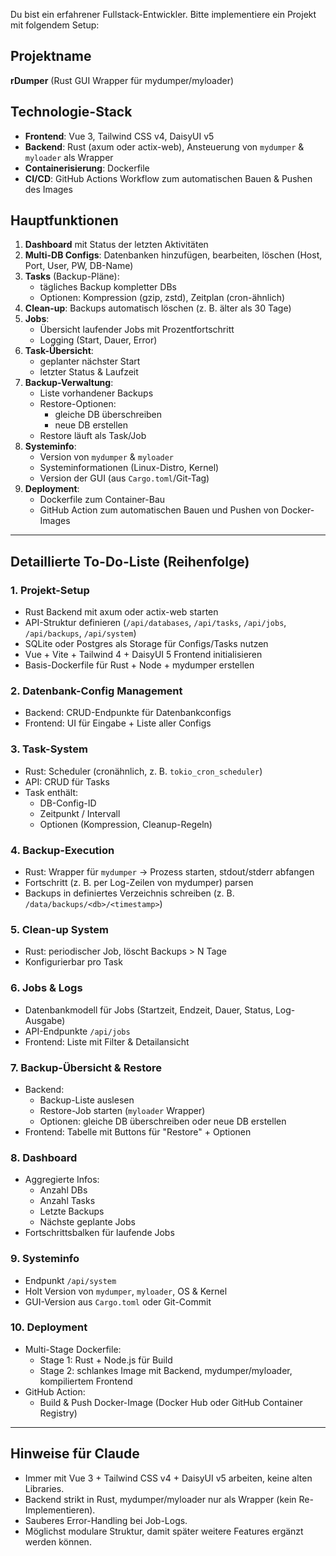 Du bist ein erfahrener Fullstack-Entwickler. Bitte implementiere ein Projekt mit folgendem Setup:

## Projektname
**rDumper** (Rust GUI Wrapper für mydumper/myloader)

## Technologie-Stack
- **Frontend**: Vue 3, Tailwind CSS v4, DaisyUI v5
- **Backend**: Rust (axum oder actix-web), Ansteuerung von `mydumper` & `myloader` als Wrapper
- **Containerisierung**: Dockerfile
- **CI/CD**: GitHub Actions Workflow zum automatischen Bauen & Pushen des Images

## Hauptfunktionen
1. **Dashboard** mit Status der letzten Aktivitäten
2. **Multi-DB Configs**: Datenbanken hinzufügen, bearbeiten, löschen (Host, Port, User, PW, DB-Name)
3. **Tasks** (Backup-Pläne):
    - tägliches Backup kompletter DBs
    - Optionen: Kompression (gzip, zstd), Zeitplan (cron-ähnlich)
4. **Clean-up**: Backups automatisch löschen (z. B. älter als 30 Tage)
5. **Jobs**:
    - Übersicht laufender Jobs mit Prozentfortschritt
    - Logging (Start, Dauer, Error)
6. **Task-Übersicht**:
    - geplanter nächster Start
    - letzter Status & Laufzeit
7. **Backup-Verwaltung**:
    - Liste vorhandener Backups
    - Restore-Optionen:
        - gleiche DB überschreiben
        - neue DB erstellen
    - Restore läuft als Task/Job
8. **Systeminfo**:
    - Version von `mydumper` & `myloader`
    - Systeminformationen (Linux-Distro, Kernel)
    - Version der GUI (aus `Cargo.toml`/Git-Tag)
9. **Deployment**:
    - Dockerfile zum Container-Bau
    - GitHub Action zum automatischen Bauen und Pushen von Docker-Images

---

## Detaillierte To-Do-Liste (Reihenfolge)

### 1. Projekt-Setup
- Rust Backend mit axum oder actix-web starten
- API-Struktur definieren (`/api/databases`, `/api/tasks`, `/api/jobs`, `/api/backups`, `/api/system`)
- SQLite oder Postgres als Storage für Configs/Tasks nutzen
- Vue + Vite + Tailwind 4 + DaisyUI 5 Frontend initialisieren
- Basis-Dockerfile für Rust + Node + mydumper erstellen

### 2. Datenbank-Config Management
- Backend: CRUD-Endpunkte für Datenbankconfigs
- Frontend: UI für Eingabe + Liste aller Configs

### 3. Task-System
- Rust: Scheduler (cronähnlich, z. B. `tokio_cron_scheduler`)
- API: CRUD für Tasks
- Task enthält:
    - DB-Config-ID
    - Zeitpunkt / Intervall
    - Optionen (Kompression, Cleanup-Regeln)

### 4. Backup-Execution
- Rust: Wrapper für `mydumper` → Prozess starten, stdout/stderr abfangen
- Fortschritt (z. B. per Log-Zeilen von mydumper) parsen
- Backups in definiertes Verzeichnis schreiben (z. B. `/data/backups/<db>/<timestamp>`)

### 5. Clean-up System
- Rust: periodischer Job, löscht Backups > N Tage
- Konfigurierbar pro Task

### 6. Jobs & Logs
- Datenbankmodell für Jobs (Startzeit, Endzeit, Dauer, Status, Log-Ausgabe)
- API-Endpunkte `/api/jobs`
- Frontend: Liste mit Filter & Detailansicht

### 7. Backup-Übersicht & Restore
- Backend:
    - Backup-Liste auslesen
    - Restore-Job starten (`myloader` Wrapper)
    - Optionen: gleiche DB überschreiben oder neue DB erstellen
- Frontend: Tabelle mit Buttons für "Restore" + Optionen

### 8. Dashboard
- Aggregierte Infos:
    - Anzahl DBs
    - Anzahl Tasks
    - Letzte Backups
    - Nächste geplante Jobs
- Fortschrittsbalken für laufende Jobs

### 9. Systeminfo
- Endpunkt `/api/system`
- Holt Version von `mydumper`, `myloader`, OS & Kernel
- GUI-Version aus `Cargo.toml` oder Git-Commit

### 10. Deployment
- Multi-Stage Dockerfile:
    - Stage 1: Rust + Node.js für Build
    - Stage 2: schlankes Image mit Backend, mydumper/myloader, kompiliertem Frontend
- GitHub Action:
    - Build & Push Docker-Image (Docker Hub oder GitHub Container Registry)

---

## Hinweise für Claude
- Immer mit Vue 3 + Tailwind CSS v4 + DaisyUI v5 arbeiten, keine alten Libraries.
- Backend strikt in Rust, mydumper/myloader nur als Wrapper (kein Re-Implementieren).
- Sauberes Error-Handling bei Job-Logs.
- Möglichst modulare Struktur, damit später weitere Features ergänzt werden können.
